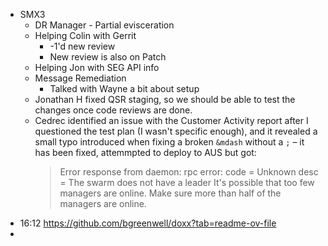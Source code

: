- SMX3
	- DR Manager - Partial evisceration
	- Helping Colin with Gerrit
		- -1'd new review
		- New review is also on Patch
	- Helping Jon with SEG API info
	- Message Remediation
		- Talked with Wayne a bit about setup
	- Jonathan H fixed QSR staging, so we should be able to test the changes once code reviews are done.
	- Cedrec identified an issue with the Customer Activity report after I questioned the test plan (I wasn't specific enough), and it revealed a small typo introduced when fixing a broken `&mdash` without a `;` – it has been fixed, attemmpted to deploy to AUS but got:
	  > Error response from daemon: rpc error: code = Unknown desc = The swarm does not have a leader It's possible that too few managers are online.  Make sure more than half of the managers are online.
- 16:12 https://github.com/bgreenwell/doxx?tab=readme-ov-file
-